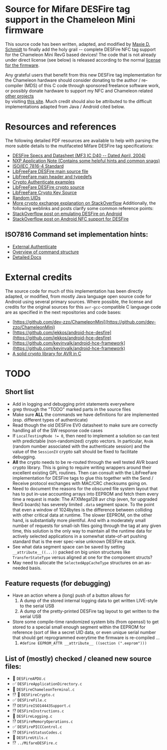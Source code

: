 # Source for Mifare DESFire tag support in the Chameleon Mini firmware

This source code has been written, adapted, and modified by [Maxie D. Schmidt](https://github.com/maxieds) to 
finally add the holy grail -- complete DESFire NFC tag support for the Chameleon Mini RevG based devices! 
The code that is not already under direct license (see below) is released according to the normal 
[license for the firmware](https://github.com/emsec/ChameleonMini/blob/master/LICENSE.txt). 

Any grateful users that benefit from this new DESFire tag 
implementation for the Chameleon hardware should consider donating to the author / re-compiler (MDS)
of this C code through sponsored freelance software work, or possibly donate hardware to support my 
NFC and Chameleon related [other projects](https://github.com/maxieds/ChameleonMiniLiveDebugger)  
by visiting [this site](https://patreon.com/maxieds). 
Much credit should also be attributed to the difficult implementations adapted from Java / Android 
cited below. 

# Resources and references 

The following detailed PDF resources are available to help with parsing the more subtle details 
to the mutifaceted Mifare DESFire tag specifications:
* [DESFire Specs and Datasheet (MF3 IC D40 -- Dated April, 2004)](https://web.archive.org/web/20170201031920/http://neteril.org/files/M075031_desfire.pdf)
* [NXP Application Note (Contains some helpful hints and common snags)](https://www.nxp.com/docs/en/application-note/AN4453.pdf)
* [ISO/IEC 7816-4 Standard](http://www.unsads.com/specs/ISO/7816/ISO7816-4.pdf)
* [LibFreeFare DESFire main source file](https://github.com/nfc-tools/libfreefare/blob/5459806659d5f6aa0e7705b88c48775ea6c861a6/libfreefare/mifare_desfire.c)
* [LibFreeFare main header and typedefs](https://github.com/nfc-tools/libfreefare/blob/5459806659d5f6aa0e7705b88c48775ea6c861a6/libfreefare/freefare.h)
* [Crypto Authenticate examples](https://hack.cert.pl/files/desfire-9f122c71e0057d4f747d2ee295b0f5f6eef8ac32.html)
* [LibFreeFare DESFire crypto source](https://github.com/nfc-tools/libfreefare/blob/5459806659d5f6aa0e7705b88c48775ea6c861a6/libfreefare/mifare_desfire_crypto.c)
* [LibFreeFare Crypto Key Source](https://github.com/nfc-tools/libfreefare/blob/5459806659d5f6aa0e7705b88c48775ea6c861a6/libfreefare/mifare_desfire_key.c)
* [Random UIDs](https://stackoverflow.com/questions/29819356/apdu-for-getting-uid-from-mifare-desfire)
* [More crypto exchange explanation on StackOverflow](https://stackoverflow.com/questions/38283998/desfire-ev1-communication-examples) 
Additionally, the following weblinks and posts clarify some common reference points:
* [StackOverflow post on emulating DESFire on Android](https://stackoverflow.com/a/20068329)
* [StackOverflow post on Android NFC support for DESFire](https://stackoverflow.com/a/26775311)

## ISO7816 Command set implementation hints:

* [External Authenticate](https://stackoverflow.com/questions/34425494/external-authentication-in-desfire-card-with-iso-7816-4-apdus)
* [Overview of command structure](https://www.informit.com/articles/article.aspx?p=29265&seqNum=6)
* [Detailed Docs](https://cardwerk.com/smart-card-standard-iso7816-4-section-6-basic-interindustry-commands/)

# External credits

The source code for much of this implementation has been directly adapted, or modified, from mostly Java 
language open source code for Android using several primary sources. Where possible, the license and credits 
for the original sources for this ``avr-gcc``-compatible C language code are as specified in the next 
repositories and code bases:
* [https://github.com/dev-zzo/ChameleonMini](https://github.com/dev-zzo/ChameleonMini) 
* [https://github.com/jekkos/android-hce-desfire](https://github.com/jekkos/android-hce-desfire)
* [https://github.com/kevinvalk/android-hce-framework](https://github.com/kevinvalk/android-hce-framework)
* [A solid crypto library for AVR in C](https://github.com/cantora/avr-crypto-lib) 

# TODO

## Short list 

* Add in logging and debugging print statements everywhere 
* grep through the "TODO" marked parts in the source files 
* Make sure **ALL** the commands we have definitions for are implemented (esp. different types of authenticate) 
* Read though the old DESFire EV0 datasheet to make sure are correctly handling all of the SW response code cases 
* If ``LocalTestingMode != 0``, then need to implement a solution so can test with predictable 
  (non-randomized) crypto vectors. In particular, ``RndA`` (random number associated with the authenticate 
  session) and the value of the ``SessionIV`` crypto salt should be fixed to facilitate debugging.
* **All** the crypto needs to be re-routed through the well tested AVR board crypto library. 
  This is going to require writing wrappers around their excellent existing GPL routines. 
  Then can consult with the LibFreeFare implementation for DESFire tags to glue this together with the 
  Send / Receive protocol exchanges with MAC/CRC checksums going on.
* Need to document the reasons for the obscured file system layout that has to 
  put in-use accounting arrays into EEPROM and fetch them every time a request is made: 
  The ATXMega128 avr chip (even, for upgraded RevG boards) has severely limited ``.data`` segment 
  space. To the point that even a window of 1024bytes is the difference between colliding with other 
  critical data at runtime. The slower EEPROM, on the other hand, is substantially more plentiful. 
  And with a moderately small number of requests for small-ish files going through the tag at 
  any given time, this solution is the only way to maintain all the runtime data for actively selected 
  applications in a somewhat state-of-art pushing standard that is the ever spec-wise unknown DESFire stack. 
* See what data segment space can be saved by setting ``__attribute__((...))`` packed on big union 
  structures like ``TransferStateType`` versus aligned at one for the component structs?
* May need to allocate the ``SelectedAppCacheType`` structures on an as-needed basis.

## Feature requests (for debugging) 
* Have an action where a (long) push of a button allows for 
     1. A dump of the stored internal logging data to get written LIVE-style to the serial USB 
     2. A dump of the pretty-printed DESFire tag layout to get written to the serial USB 
* Store some compile-time randomized system bits (from openssl) to get stored to a special 
  small enough segment within the EEPROM for reference (sort of like a secret UID data, or even 
  unique serial number that should get reprogrammed everytime the firmware is re-compiled ... 
  1. ``#define EEPROM_ATTR __attribute__ ((section (".eeprom")))``


## List of (mostly) checked / cleaned new source files: 
* :large_orange_diamond: ``DESFireAPDU.c``
* :white_check_mark: ``DESFireApplicationDirectory.c``
* :large_orange_diamond: ``DESFireChameleonTerminal.c``
* :interrobang: :large_orange_diamond: ``DESFireCrypto.c``
* :white_check_mark: ``DESFireFile.c``
* :interrobang: ``DESFireISO14443Support.c``
* :interrobang: ``DESFireInstructions.c``
* :large_orange_diamond: ``DESFireLogging.c``
* :interrobang: ``DESFireMemoryOperations.c``
* :white_check_mark: ``DESFirePICCControl.c`` 
* :interrobang: ``DESFireStatusCodes.c``
* :large_orange_diamond: ``DESFireUtils.c``
* :interrobang: ``../MifareDESFire.c``

